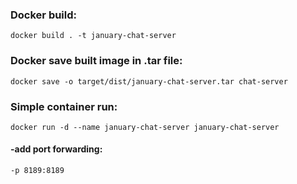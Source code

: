 ### Docker build:
```
docker build . -t january-chat-server
```
### Docker save built image in .tar file:
```
docker save -o target/dist/january-chat-server.tar chat-server
```
### Simple container run:
```
docker run -d --name january-chat-server january-chat-server
```
#### -add port forwarding:
```
-p 8189:8189
```
